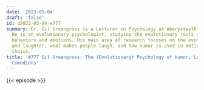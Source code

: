 ```yaml
---
date: '2023-05-04'
draft: 'false'
id: d2023-05-04-e777
summary: Dr. Gil Greengross is a Lecturer in Psychology at Aberystwyth University.
  He is an evolutionary psychologist, studying the evolutionary roots of everyday
  behaviors and emotions. His main area of research focuses on the evolution of humor
  and laughter, what makes people laugh, and how humor is used in mating and mate
  choice.
title: '#777 Gil Greengross: The (Evolutionary) Psychology of Humor, Laughter, and
  Comedians'
---
```

{{< episode >}}
